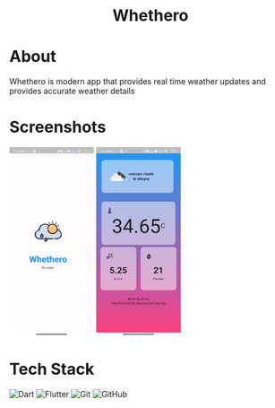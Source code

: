 <div align="center"><h1> Whethero </h1> </div>

# About
Whethero is modern app that provides real time weather updates and provides accurate weather details

# Screenshots
<img src="https://raw.githubusercontent.com/BytesBrawler/images/main/screenshots/weather%201.jpeg" alt= "screenshot" width="30%" height="40%" />
<img src="https://raw.githubusercontent.com/BytesBrawler/images/main/screenshots/weather.jpeg" alt= "screenshot" width="30%" height="40%" />

# Tech Stack
![Dart](https://img.shields.io/badge/dart-%230175C2.svg?logo=dart&logoColor=white&style=for-the-badge)
![Flutter](https://img.shields.io/badge/Flutter-%2302569B.svg?logo=Flutter&logoColor=white&style=for-the-badge)
![Git](https://img.shields.io/badge/git-%23F05033.svg?logo=git&logoColor=white&style=for-the-badge)
![GitHub](https://img.shields.io/badge/github-%23121011.svg?logo=github&logoColor=white&style=for-the-badge)
